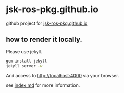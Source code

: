 jsk-ros-pkg.github.io
===================

github project for [jsk-ros-pkg.github.io](http://jsk-ros-pkg.github.io)

## how to render it locally.
Please use jekyll.

```sh
gem install jekyll
jekyll server -w
```
And access to [http://localhost:4000](http://localhost:4000) via your browser.

see [index.md](index.md) for more information.

